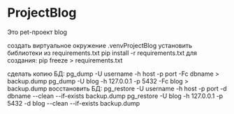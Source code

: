 # ProjectBlog
Это pet-проект blog

создать виртуальное окружение .venvProjectBlog
установить библиотеки из requirements.txt
pip install -r requirements.txt
для создания: pip freeze > requirements.txt


сделать копию БД:
pg_dump -U username -h host -p port -Fc dbname > backup.dump
pg_dump -U blog -h 127.0.0.1 -p 5432 -Fc blog > backup.dump
восстановить БД:
pg_restore -U username -h host -p port -d dbname --clean --if-exists backup.dump
pg_restore -U blog -h 127.0.0.1 -p 5432 -d blog --clean --if-exists backup.dump